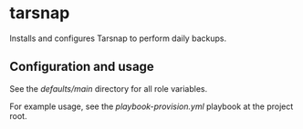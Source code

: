 tarsnap
=======

Installs and configures Tarsnap to perform daily backups.


## Configuration and usage

See the *defaults/main* directory for all role variables.

For example usage, see the *playbook-provision.yml* playbook at the
project root.
